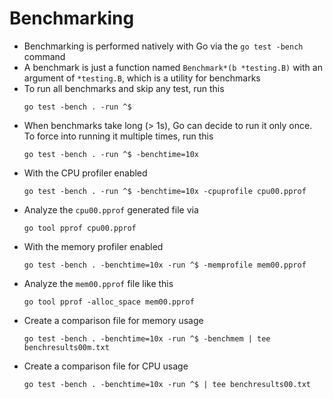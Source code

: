 # Benchmarking

- Benchmarking is performed natively with Go via the `go test -bench` command
- A benchmark is just a function named `Benchmark*(b *testing.B)` with an argument of `*testing.B`, which is a utility for benchmarks
- To run all benchmarks and skip any test, run this
  ```
  go test -bench . -run ^$
  ```
- When benchmarks take long (> 1s), Go can decide to run it only once. To force into running it multiple times, run this
  ```
  go test -bench . -run ^$ -benchtime=10x
  ```
- With the CPU profiler enabled
  ```
  go test -bench . -run ^$ -benchtime=10x -cpuprofile cpu00.pprof
  ```
- Analyze the `cpu00.pprof` generated file via
  ```
  go tool pprof cpu00.pprof
  ```
- With the memory profiler enabled
  ```
  go test -bench . -benchtime=10x -run ^$ -memprofile mem00.pprof
  ```
- Analyze the `mem00.pprof` file like this
  ```
  go tool pprof -alloc_space mem00.pprof
  ```
- Create a comparison file for memory usage
  ```
  go test -bench . -benchtime=10x -run ^$ -benchmem | tee benchresults00m.txt
  ```
- Create a comparison file for CPU usage
  ```
  go test -bench . -benchtime=10x -run ^$ | tee benchresults00.txt
  ```
